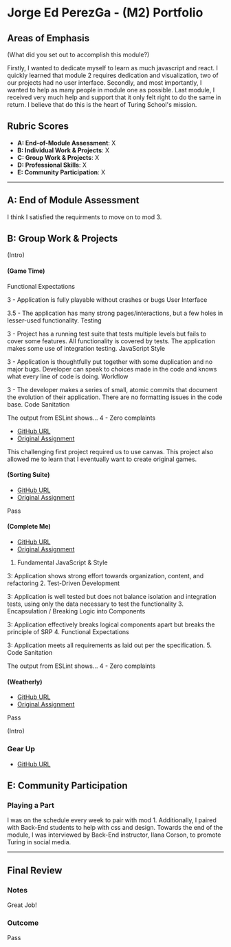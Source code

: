 # Jorge Ed PerezGa - (M2) Portfolio

## Areas of Emphasis

(What did you set out to accomplish this module?)

Firstly, I wanted to dedicate myself to learn as much javascript and react. I quickly learned that module 2 requires dedication and visualization, two of our projects had no user interface. Secondly, and most importantly, I wanted to help as many people in module one as possible. Last module, I received very much help and support that it only felt right to do the same in return. I believe that do this is the heart of Turing School's mission.

## Rubric Scores

* **A: End-of-Module Assessment**: X
* **B: Individual Work & Projects**: X
* **C: Group Work & Projects**: X
* **D: Professional Skills**: X
* **E: Community Participation**: X

-----------------------

## A: End of Module Assessment

I think I satisfied the requirments to move on to mod 3.

## B: Group Work & Projects
(Intro)

#### (Game Time)

Functional Expectations

3 - Application is fully playable without crashes or bugs
User Interface

3.5 - The application has many strong pages/interactions, but a few holes in lesser-used functionality.
Testing

3 - Project has a running test suite that tests multiple levels but fails to cover some features. All functionality is covered by tests. The application makes some use of integration testing.
JavaScript Style

3 - Application is thoughtfully put together with some duplication and no major bugs. Developer can speak to choices made in the code and knows what every line of code is doing.
Workflow

3 - The developer makes a series of small, atomic commits that document the evolution of their application. There are no formatting issues in the code base.
Code Sanitation

The output from ESLint shows…
4 - Zero complaints

* [GitHub URL](https://github.com/JorgeEdPerezGa/game-time)
* [Original Assignment](http://frontend.turing.io/projects/game-time.html)

This challenging first project required us to use canvas. This project also allowed me to learn that I eventually want to create original games.

#### (Sorting Suite)

* [GitHub URL](https://github.com/JorgeEdPerezGa/sorting-methods)
* [Original Assignment](http://frontend.turing.io/projects/sorting-suite.html)

Pass

#### (Complete Me)

* [GitHub URL](https://github.com/JorgeEdPerezGa/complete-me)
* [Original Assignment](http://frontend.turing.io/projects/complete-me.html)

1. Fundamental JavaScript & Style

3: Application shows strong effort towards organization, content, and refactoring
2. Test-Driven Development

3: Application is well tested but does not balance isolation and integration tests, using only the data necessary to test the functionality
3. Encapsulation / Breaking Logic into Components

3: Application effectively breaks logical components apart but breaks the principle of SRP
4. Functional Expectations

3: Application meets all requirements as laid out per the specification.
5. Code Sanitation

The output from ESLint shows…
4 - Zero complaints

#### (Weatherly)

* [GitHub URL](https://github.com/JorgeEdPerezGa/weatherly)
* [Original Assignment](http://frontend.turing.io/projects/complete-me.html)

Pass

(Intro)

### Gear Up

* [GitHub URL](https://github.com/turingschool/career-development-curriculum/blob/master/deliverable_submissions/1706-f/jorge_perez_garcia.md)

## E: Community Participation

### Playing a Part

I was on the schedule every week to pair with mod 1. Additionally, I paired with Back-End students to help with css and design. Towards the end of the module, I was interviewed by Back-End instructor, Ilana Corson, to promote Turing in social media.

------------------

## Final Review

### Notes

Great Job!

### Outcome

Pass
